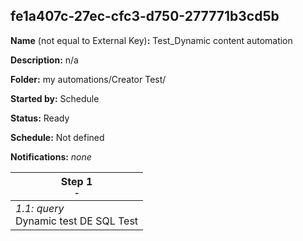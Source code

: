 ## fe1a407c-27ec-cfc3-d750-277771b3cd5b

**Name** (not equal to External Key)**:** Test_Dynamic content automation

**Description:** n/a

**Folder:** my automations/Creator Test/

**Started by:** Schedule

**Status:** Ready

**Schedule:** Not defined

**Notifications:** _none_


| Step 1<br>_<small>-</small>_ |
| --- |
| _1.1: query_<br>Dynamic test DE SQL Test |
